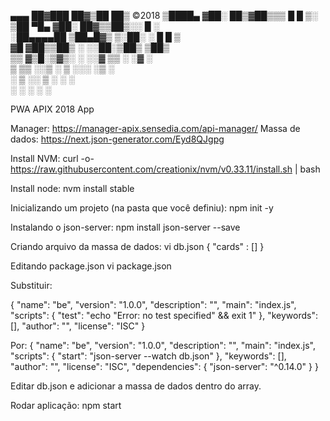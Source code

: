 
 ▄▄▄       ██▓███   ██▓▒██   ██▒   ©2018
▒████▄    ▓██░  ██▒▓██▒▒▒ █ █ ▒░   
▒██  ▀█▄  ▓██░ ██▓▒▒██▒░░  █   ░   
░██▄▄▄▄██ ▒██▄█▓▒ ▒░██░ ░ █ █ ▒    
 ▓█   ▓██▒▒██▒ ░  ░░██░▒██▒ ▒██▒   
 ▒▒   ▓▒█░▒▓▒░ ░  ░░▓  ▒▒ ░ ░▓ ░   
  ▒   ▒▒ ░░▒ ░      ▒ ░░░   ░▒ ░   
  ░   ▒   ░░        ▒ ░ ░    ░     
      ░  ░          ░   ░    ░     

PWA APIX 2018 App

Manager: https://manager-apix.sensedia.com/api-manager/
Massa de dados: https://next.json-generator.com/Eyd8QJgpg

Install NVM:
curl -o- https://raw.githubusercontent.com/creationix/nvm/v0.33.11/install.sh | bash

Install node:
nvm install stable

Inicializando um projeto (na pasta que você definiu):
npm init -y

Instalando o json-server:
npm install json-server --save

Criando arquivo da massa de dados:
vi db.json
{
 "cards" : []
}

Editando package.json
vi package.json

Substituir:

{
  "name": "be",
  "version": "1.0.0",
  "description": "",
  "main": "index.js",
  "scripts": {
    "test": "echo \"Error: no test specified\" && exit 1"
  },
  "keywords": [],
  "author": "",
  "license": "ISC"
}

Por:
{
  "name": "be",
  "version": "1.0.0",
  "description": "",
  "main": "index.js",
  "scripts": {
    "start": "json-server --watch db.json"
  },
  "keywords": [],
  "author": "",
  "license": "ISC",
  "dependencies": {
    "json-server": "^0.14.0"
  }
}

Editar db.json e adicionar a massa de dados dentro do array.


Rodar aplicação:
npm start